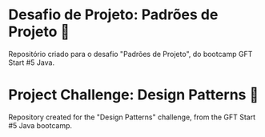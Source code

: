 # Desafio de Projeto: Padrões de Projeto 🚀

Repositório criado para o desafio "Padrões de Projeto", do bootcamp GFT Start #5 Java.

# Project Challenge: Design Patterns 🚀

Repository created for the "Design Patterns" challenge, from the GFT Start #5 Java bootcamp.

